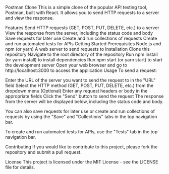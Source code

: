 Postman Clone
This is a simple clone of the popular API testing tool, Postman, built with React. It allows you to send HTTP requests to a server and view the response.

Features
Send HTTP requests (GET, POST, PUT, DELETE, etc.) to a server
View the response from the server, including the status code and body
Save requests for later use
Create and run collections of requests
Create and run automated tests for APIs
Getting Started
Prerequisites
Node.js and npm (or yarn)
A web server to send requests to
Installation
Clone this repository
Navigate to the root directory of the repository
Run npm install (or yarn install) to install dependencies
Run npm start (or yarn start) to start the development server
Open your web browser and go to http://localhost:3000 to access the application
Usage
To send a request:

Enter the URL of the server you want to send the request to in the "URL" field
Select the HTTP method (GET, POST, PUT, DELETE, etc.) from the dropdown menu
(Optional) Enter any request headers or body in the appropriate fields
Click the "Send" button to send the request
The response from the server will be displayed below, including the status code and body.

You can also save requests for later use or create and run collections of requests by using the "Save" and "Collections" tabs in the top navigation bar.

To create and run automated tests for APIs, use the "Tests" tab in the top navigation bar.

Contributing
If you would like to contribute to this project, please fork the repository and submit a pull request.

License
This project is licensed under the MIT License - see the LICENSE file for details.